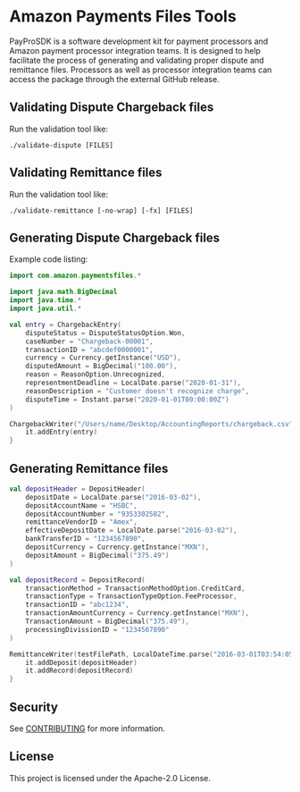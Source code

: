 # Amazon Payments Files Tools

PayProSDK is a software development kit for payment processors and Amazon
payment processor integration teams. It is designed to help facilitate the
process of generating and validating proper dispute and remittance files.
Processors as well as processor integration teams can access the package
through the external GitHub release. 

## Validating Dispute Chargeback files

Run the validation tool like:

```
./validate-dispute [FILES]
```

## Validating Remittance files

Run the validation tool like:

```
./validate-remittance [-no-wrap] [-fx] [FILES]
```

## Generating Dispute Chargeback files

Example code listing:

```kotlin
import com.amazon.paymentsfiles.*

import java.math.BigDecimal
import java.time.*
import java.util.*

val entry = ChargebackEntry(
    disputeStatus = DisputeStatusOption.Won,
    caseNumber = "Chargeback-00001",
    transactionID = "abcdef0000001",
    currency = Currency.getInstance("USD"),
    disputedAmount = BigDecimal("100.00"),
    reason = ReasonOption.Unrecognized,
    representmentDeadline = LocalDate.parse("2020-01-31"),
    reasonDescription = "Customer doesn't recognize charge",
    disputeTime = Instant.parse("2020-01-01T00:00:00Z")
)

ChargebackWriter("/Users/name/Desktop/AccountingReports/chargeback.csv").use {
    it.addEntry(entry)
}
```

## Generating Remittance files

```kotlin
val depositHeader = DepositHeader(
    depositDate = LocalDate.parse("2016-03-02"),
    depositAccountName = "HSBC",
    depositAccountNumber = "9353302582",
    remittanceVendorID = "Amex",
    effectiveDepositDate = LocalDate.parse("2016-03-02"),
    bankTransferID = "1234567890",
    depositCurrency = Currency.getInstance("MXN"),
    depositAmount = BigDecimal("375.49")
)

val depositRecord = DepositRecord(
    transactionMethod = TransactionMethodOption.CreditCard,
    transactionType = TransactionTypeOption.FeeProcessor,
    transactionID = "abc1234",
    transactionAmountCurrency = Currency.getInstance("MXN"),
    TransactionAmount = BigDecimal("375.49"),
    processingDivissionID = "1234567890"
)

RemittanceWriter(testFilePath, LocalDateTime.parse("2016-03-01T03:54:05")).use {
    it.addDeposit(depositHeader)
    it.addRecord(depositRecord)
}
```

## Security

See [CONTRIBUTING](CONTRIBUTING.md#security-issue-notifications) for more information.

## License

This project is licensed under the Apache-2.0 License.

